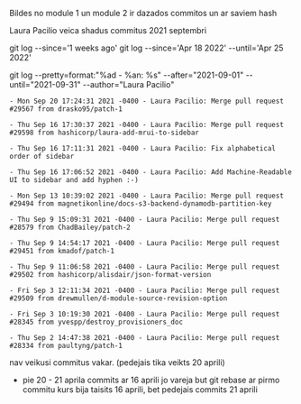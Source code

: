 Bildes no module 1 un module 2 ir dazados commitos un ar saviem hash

Laura Pacilio veica shadus commitus 2021 septembri

git log --since='1 weeks ago'
git log --since='Apr 18 2022' --until='Apr 25 2022'

git log --pretty=format:"%ad - %an: %s" --after="2021-09-01" --until="2021-09-31" --author="Laura Pacilio"

	- Mon Sep 20 17:24:31 2021 -0400 - Laura Pacilio: Merge pull request #29567 from drasko95/patch-1

	- Thu Sep 16 17:30:37 2021 -0400 - Laura Pacilio: Merge pull request #29598 from hashicorp/laura-add-mrui-to-sidebar

	- Thu Sep 16 17:11:31 2021 -0400 - Laura Pacilio: Fix alphabetical order of sidebar

	- Thu Sep 16 17:06:52 2021 -0400 - Laura Pacilio: Add Machine-Readable UI to sidebar and add hyphen :-)

	- Mon Sep 13 10:39:02 2021 -0400 - Laura Pacilio: Merge pull request #29494 from magnetikonline/docs-s3-backend-dynamodb-partition-key

	- Thu Sep 9 15:09:31 2021 -0400 - Laura Pacilio: Merge pull request #28579 from ChadBailey/patch-2

	- Thu Sep 9 14:54:17 2021 -0400 - Laura Pacilio: Merge pull request #29451 from kmadof/patch-1

	- Thu Sep 9 11:06:58 2021 -0400 - Laura Pacilio: Merge pull request #29502 from hashicorp/alisdair/json-format-version

	- Fri Sep 3 12:11:34 2021 -0400 - Laura Pacilio: Merge pull request #29509 from drewmullen/d-module-source-revision-option

	- Fri Sep 3 10:19:30 2021 -0400 - Laura Pacilio: Merge pull request #28345 from yvespp/destroy_provisioners_doc

	- Thu Sep 2 14:47:38 2021 -0400 - Laura Pacilio: Merge pull request #28334 from paultyng/patch-1

nav veikusi commitus vakar. (pedejais tika veikts 20 aprili)

* pie 20 - 21 aprila commits ar 16 aprili jo vareja but git rebase ar pirmo commitu kurs bija taisits 16 aprili, bet pedejais commits 21 aprili